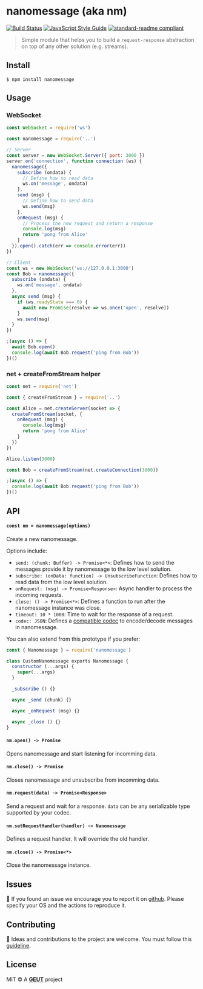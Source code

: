 # nanomessage (aka nm)

[![Build Status](https://travis-ci.com/geut/nanomessage.svg?branch=master)](https://travis-ci.com/geut/nanomessage)
[![JavaScript Style Guide](https://img.shields.io/badge/code_style-standard-brightgreen.svg)](https://standardjs.com)
[![standard-readme compliant](https://img.shields.io/badge/readme%20style-standard-brightgreen.svg?style=flat-square)](https://github.com/RichardLitt/standard-readme)

> Simple module that helps you to build a `request-response` abstraction on top of any other solution (e.g. streams).

## <a name="install"></a> Install

```
$ npm install nanomessage
```

## <a name="usage"></a> Usage

### WebSocket
```javascript
const WebSocket = require('ws')

const nanomessage = require('..')

// Server
const server = new WebSocket.Server({ port: 3000 })
server.on('connection', function connection (ws) {
  nanomessage({
    subscribe (ondata) {
      // Define how to read data
      ws.on('message', ondata)
    },
    send (msg) {
      // Define how to send data
      ws.send(msg)
    },
    onRequest (msg) {
      // Process the new request and return a response
      console.log(msg)
      return 'pong from Alice'
    }
  }).open().catch(err => console.error(err))
})

// Client
const ws = new WebSocket('ws://127.0.0.1:3000')
const Bob = nanomessage({
  subscribe (ondata) {
    ws.on('message', ondata)
  },
  async send (msg) {
    if (ws.readyState === 0) {
      await new Promise(resolve => ws.once('open', resolve))
    }
    ws.send(msg)
  }
})

;(async () => {
  await Bob.open()
  console.log(await Bob.request('ping from Bob'))
})()
```

### net + createFromStream helper
```javascript
const net = require('net')

const { createFromStream } = require('..')

const Alice = net.createServer(socket => {
  createFromStream(socket, {
    onRequest (msg) {
      console.log(msg)
      return 'pong from Alice'
    }
  })
})

Alice.listen(3000)

const Bob = createFromStream(net.createConnection(3000))

;(async () => {
  console.log(await Bob.request('ping from Bob'))
})()
```

## <a name="api"></a> API

#### `const nm = nanomessage(options)`

Create a new nanomessage.

Options include:

- `send: (chunk: Buffer) -> Promise<*>`: Defines how to send the messages provide it by nanomessage to the low level solution.
- `subscribe: (onData: function) -> UnsubscribeFunction`: Defines how to read data from the low level solution.
- `onRequest: (msg) -> Promise<Response>`: Async handler to process the incoming requests.
- `close: () -> Promise<*>`: Defines a function to run after the nanomessage instance was close.
- `timeout: 10 * 1000`: Time to wait for the response of a request.
- `codec: JSON`: Defines a [compatible codec](https://github.com/mafintosh/codecs) to encode/decode messages in nanomessage.

You can also extend from this prototype if you prefer:

```javascript
const { Nanomessage } = require('nanomessage')

class CustomNanomessage exports Nanomessage {
  constructor (...args) {
    super(...args)
  }

  _subscribe () {}

  async _send (chunk) {}

  async _onRequest (msg) {}

  async _close () {}
}
```

#### `nm.open() -> Promise`

Opens nanomessage and start listening for incomming data.

#### `nm.close() -> Promise`

Closes nanomessage and unsubscribe from incomming data.

#### `nm.request(data) -> Promise<Response>`

Send a request and wait for a response. `data` can be any serializable type supported by your codec.

#### `nm.setRequestHandler(handler) -> Nanomessage`

Defines a request handler. It will override the old handler.

#### `nm.close() -> Promise<*>`

Close the nanomessage instance.

## <a name="issues"></a> Issues

:bug: If you found an issue we encourage you to report it on [github](https://github.com/geut/nanomessage/issues). Please specify your OS and the actions to reproduce it.

## <a name="contribute"></a> Contributing

:busts_in_silhouette: Ideas and contributions to the project are welcome. You must follow this [guideline](https://github.com/geut/nanomessage/blob/master/CONTRIBUTING.md).

## License

MIT © A [**GEUT**](http://geutstudio.com/) project
